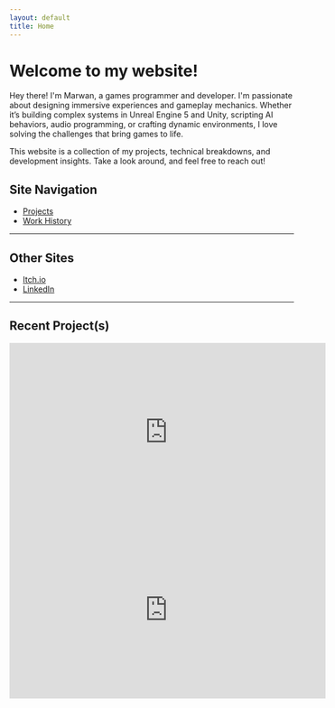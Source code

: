 ```yaml
---
layout: default
title: Home
---
```


# Welcome to my website!

Hey there! I'm Marwan, a games programmer and developer. I'm passionate about designing immersive experiences and gameplay mechanics. Whether it’s building complex systems in Unreal Engine 5 and Unity, scripting AI behaviors, audio programming, or crafting dynamic environments, I love solving the challenges that bring games to life.

This website is a collection of my projects, technical breakdowns, and development insights.
Take a look around, and feel free to reach out!

## Site Navigation 
- [Projects](projects.md)  
- [Work History](work-history.md)

---

## Other Sites  
- [Itch.io](https://goldleafinteractive.itch.io)  
- [LinkedIn](https://www.linkedin.com/in/marwan-charafeddine-213065155)  

---

## Recent Project(s)

<iframe width="560" height="315" src="https://youtube.com/embed/GfrDt166KZI" frameborder="0" allowfullscreen>

---

</iframe><iframe width="560" height="315" src="https://youtube.com/embed/Z-7c43uqa5s" frameborder="0" allowfullscreen>

